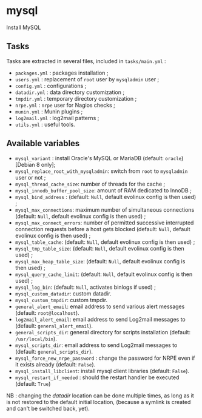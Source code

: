 # mysql

Install MySQL

## Tasks

Tasks are extracted in several files, included in `tasks/main.yml` :

* `packages.yml` : packages installation ;
* `users.yml` : replacement of `root` user by `mysqladmin` user ;
* `config.yml` : configurations ;
* `datadir.yml` : data directory customization ;
* `tmpdir.yml` : temporary directory customization ;
* `nrpe.yml` : `nrpe` user for Nagios checks ;
* `munin.yml` : Munin plugins ;
* `log2mail.yml` : log2mail patterns ;
* `utils.yml` : useful tools.

## Available variables

* `mysql_variant` : install Oracle's MySQL or MariaDB (default: `oracle`) [Debian 8 only];
* `mysql_replace_root_with_mysqladmin`: switch from `root` to `mysqladmin` user or not ;
* `mysql_thread_cache_size`: number of threads for the cache ;
* `mysql_innodb_buffer_pool_size`: amount of RAM dedicated to InnoDB ;
* `mysql_bind_address` : (default: `Null`, default evolinux config is then used) ;
* `mysql_max_connections`: maximum number of simultaneous connections (default: `Null`, default evolinux config is then used) ;
* `mysql_max_connect_errors`: number of permitted successive interrupted connection requests before a host gets blocked (default: `Null`, default evolinux config is then used) ;
* `mysql_table_cache`: (default: `Null`, default evolinux config is then used) ;
* `mysql_tmp_table_size`: (default: `Null`, default evolinux config is then used) ;
* `mysql_max_heap_table_size`: (default: `Null`, default evolinux config is then used) ;
* `mysql_query_cache_limit`: (default: `Null`, default evolinux config is then used) ;
* `mysql_log_bin`: (default: `Null`, activates binlogs if used) ;
* `mysql_custom_datadir`: custom datadir.
* `mysql_custom_tmpdir`: custom tmpdir.
* `general_alert_email`: email address to send various alert messages (default: `root@localhost`).
* `log2mail_alert_email`: email address to send Log2mail messages to (default: `general_alert_email`).
* `general_scripts_dir`: general directory for scripts installation (default: `/usr/local/bin`).
* `mysql_scripts_dir`: email address to send Log2mail messages to (default: `general_scripts_dir`).
* `mysql_force_new_nrpe_password` : change the password for NRPE even if it exists already (default: `False`).
* `mysql_install_libclient`: install mysql client libraries (default: `False`).
* `mysql_restart_if_needed` : should the restart handler be executed (default: `True`)

NB : changing the _datadir_ location can be done multiple times, as long as it is not restored to the default initial location, (because a symlink is created and can't be switched back, yet).
